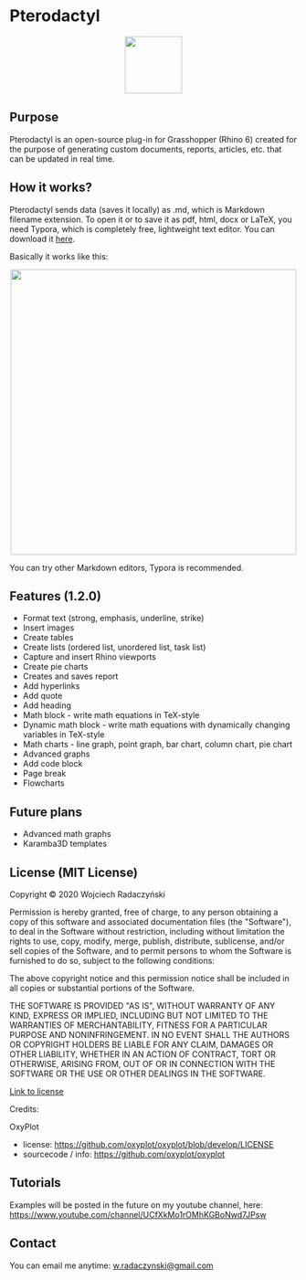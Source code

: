 # Pterodactyl

<p align="center">
  <img width="100" height="100" src="https://github.com/paireks/Pterodactyl/blob/master/Images/logo%20pterodactyl%20100x100px.png">
</p>

## Purpose

Pterodactyl is an open-source plug-in for Grasshopper (Rhino 6) created for the purpose of generating custom documents, reports, articles, etc. that can be updated in real time. 

## How it works?

Pterodactyl sends data (saves it locally) as .md, which is Markdown filename extension. To open it or to save it as pdf, html, docx or LaTeX, you need Typora, which is completely free, lightweight text editor. You can download it [here](https://typora.io/).

Basically it works like this:

<p align="center">
  <img width="500" src="https://github.com/paireks/Pterodactyl/blob/master/Images/Graph.png">
</p>

You can try other Markdown editors, Typora is recommended. 



## Features (1.2.0)

- Format text (strong, emphasis, underline, strike)
- Insert images
- Create tables
- Create lists (ordered list, unordered list, task list)
- Capture and insert Rhino viewports
- Create pie charts
- Creates and saves report
- Add hyperlinks
- Add quote
- Add heading
- Math block - write math equations in TeX-style
- Dynamic math block - write math equations with dynamically changing variables in TeX-style
- Math charts - line graph, point graph, bar chart, column chart, pie chart
- Advanced graphs
- Add code block
- Page break
- Flowcharts

## Future plans

- Advanced math graphs
- Karamba3D templates

## License (MIT License)

Copyright © 2020 Wojciech Radaczyński

Permission is hereby granted, free of charge, to any person obtaining a copy of this software and associated documentation files (the "Software"), to deal in the Software without restriction, including without limitation the rights to use, copy, modify, merge, publish, distribute, sublicense, and/or sell copies of the Software, and to permit persons to whom the Software is furnished to do so, subject to the following conditions:

The above copyright notice and this permission notice shall be included in all copies or substantial portions of the Software.

THE SOFTWARE IS PROVIDED "AS IS", WITHOUT WARRANTY OF ANY KIND, EXPRESS OR IMPLIED, INCLUDING BUT NOT LIMITED TO THE WARRANTIES OF MERCHANTABILITY, FITNESS FOR A PARTICULAR PURPOSE AND NONINFRINGEMENT. IN NO EVENT SHALL THE AUTHORS OR COPYRIGHT HOLDERS BE LIABLE FOR ANY CLAIM, DAMAGES OR OTHER LIABILITY, WHETHER IN AN ACTION OF CONTRACT, TORT OR OTHERWISE, ARISING FROM, OUT OF OR IN CONNECTION WITH THE SOFTWARE OR THE USE OR OTHER DEALINGS IN THE SOFTWARE.

[Link to license](https://opensource.org/licenses/MIT)

Credits:

OxyPlot 
- license: https://github.com/oxyplot/oxyplot/blob/develop/LICENSE
- sourcecode / info: https://github.com/oxyplot/oxyplot

## Tutorials

Examples will be posted in the future on my youtube channel, here: https://www.youtube.com/channel/UCfXkMo1rOMhKGBoNwd7JPsw

## Contact

You can email me anytime: w.radaczynski@gmail.com
